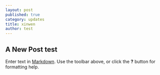 ```yaml
---
layout: post
published: true
category: updates
title: xinwen
author: test
---
```

## A New Post test

Enter text in [Markdown](http://daringfireball.net/projects/markdown/). Use the toolbar above, or click the **?** button for formatting help.
